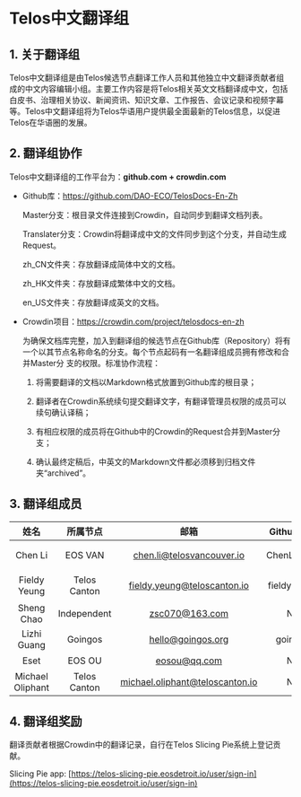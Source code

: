 # Telos中文翻译组

## 1. 关于翻译组
Telos中文翻译组是由Telos候选节点翻译工作人员和其他独立中文翻译贡献者组成的中文内容编辑小组。主要工作内容是将Telos相关英文文档翻译成中文，包括白皮书、治理相关协议、新闻资讯、知识文章、工作报告、会议记录和视频字幕等。Telos中文翻译组将为Telos华语用户提供最全面最新的Telos信息，以促进Telos在华语圈的发展。

## 2. 翻译组协作
Telos中文翻译组的工作平台为：**github.com + crowdin.com**

- Github库：https://github.com/DAO-ECO/TelosDocs-En-Zh

  Master分支：根目录文件连接到Crowdin，自动同步到翻译文档列表。

  Translater分支：Crowdin将翻译成中文的文件同步到这个分支，并自动生成Request。

  zh_CN文件夹：存放翻译成简体中文的文档。

  zh_HK文件夹：存放翻译成繁体中文的文档。

  en_US文件夹：存放翻译成英文的文档。

- Crowdin项目：https://crowdin.com/project/telosdocs-en-zh

  为确保文档库完整，加入到翻译组的候选节点在Github库（Repository）将有一个以其节点名称命名的分支。每个节点起码有一名翻译组成员拥有修改和合并Master分  支的权限。标准协作流程：

  1. 将需要翻译的文档以Markdown格式放置到Github库的根目录；

  2. 翻译者在Crowdin系统续句提交翻译文字，有翻译管理员权限的成员可以续句确认译稿；

  3. 有相应权限的成员将在Github中的Crowdin的Request合并到Master分支；

  4. 确认最终定稿后，中英文的Markdown文件都必须移到归档文件夹“archived”。

## 3. 翻译组成员

|       姓名       |   所属节点   |              邮箱               | Github账户  |    自评    |   语种    |
| :--------------: | :----------: | :-----------------------------: | :---------: | :--------: | :-------: |
|     Chen Li      |   EOS VAN    |    chen.li@telosvancouver.io    | ChenLi0830  |            | 中文/英文 |
|   Fieldy Yeung   | Telos Canton |   fieldy.yeung@teloscanton.io   | fieldyyeung | Journeyman | 中文/英文 |
|    Sheng Chao    | Independent  |         zsc070@163.com          |     No      |   Junior   |   中文    |
|   Lizhi Guang    |   Goingos    |        hello@goingos.org        |   goingos   |   Junior   |   中文    |
|       Eset       |    EOS OU    |          eosou@qq.com           |     No      |   Junior   |   中文    |
| Michael Oliphant | Telos Canton | michael.oliphant@teloscanton.io |     No      |   Senior   |  English  |

## 4. 翻译组奖励

翻译贡献者根据Crowdin中的翻译记录，自行在Telos Slicing Pie系统上登记贡献。

Slicing Pie app: [https://telos-slicing-pie.eosdetroit.io/user/sign-in](https://telos-slicing-pie.eosdetroit.io/user/sign-in)
